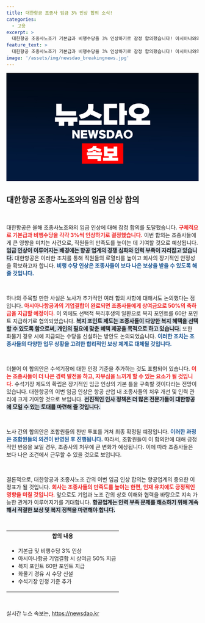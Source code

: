 ```yaml
---
title: 대한항공 조종사 임금 3% 인상 합의 소식!
categories:
  - 고용
excerpt: >
  대한항공 조종사노조가 기본급과 비행수당을 3% 인상하기로 잠정 합의했습니다! 아시아나와의 통합을 기념한 특별 보너스와 다양한 복지혜택도 포함돼 있어, 조합원 투표 결과에 귀추가 주목됩니다. 클릭하여 자세한 내용을 확인해보세요!
feature_text: >
  대한항공 조종사노조가 기본급과 비행수당을 3% 인상하기로 잠정 합의했습니다! 아시아나와의 통합을 기념한 특별 보너스와 다양한 복지혜택도 포함돼 있어, 조합원 투표 결과에 귀추가 주목됩니다. 클릭하여 자세한 내용을 확인해보세요!
image: '/assets/img/newsdao_breakingnews.jpg'
---
```


<p><img src="/assets/img/newsdao_breakingnews.jpg" alt="firstkoreanews 속보" /></p>

<h2 data-ke-size="size26">대한항공 조종사노조와의 임금 인상 합의</h2>

<p data-ke-size="size16">&nbsp;</p>

<p>대한항공은 올해 조종사노조와의 임금 인상에 대해 잠정 합의를 도달했습니다. <b><span style="color: #ee2323;">구체적으로 기본급과 비행수당을 각각 3%씩 인상하기로 결정했습니다.</span></b> 이번 합의는 조종사들에게 큰 영향을 미치는 사건으로, 직원들의 만족도를 높이는 데 기여할 것으로 예상됩니다. <b><span style="background-color: #21538527;">임금 인상이 이루어지는 배경에는 항공 업계의 경쟁 심화와 인력 부족이 자리잡고 있습니다.</span></b> 대한항공은 이러한 조치를 통해 직원들의 로열티를 높이고 회사의 장기적인 안정성을 확보하고자 합니다. <b><span style="color: #1a5490;">비행 수당 인상은 조종사들이 보다 나은 보상을 받을 수 있도록 해줄 것입니다.</span></b></p>

<p data-ke-size="size16">&nbsp;</p>

<p>하나의 주목할 만한 사실은 노사가 추가적인 여러 합의 사항에 대해서도 논의했다는 점입니다. <b><span style="color: #ee2323;">아시아나항공과의 기업결합이 완료되면 조종사들에게 상여금으로 50%의 축하금을 지급할 예정이다.</span></b> 이 외에도 선택적 복리후생의 일환으로 복지 포인트를 60만 포인트 지급하기로 협의되었습니다. <b><span style="background-color: #21538527;">복지 포인트 제도는 조종사들이 다양한 복지 혜택을 선택할 수 있도록 함으로써, 개인의 필요에 맞춘 혜택 제공을 목적으로 하고 있습니다.</span></b> 또한 화물기 경유 시에 지급되는 수당을 신설하는 방안도 논의되었습니다. <b><span style="color: #1a5490;">이러한 조치는 조종사들의 다양한 업무 상황을 고려한 합리적인 보상 체계로 대체될 것입니다.</span></b></p>

<p data-ke-size="size16">&nbsp;</p>

<p>더불어 이 합의안은 수석기장에 대한 인정 기준을 추가하는 것도 포함되어 있습니다. <b><span style="color: #ee2323;">이는 조종사들이 더 나은 경력 발전을 하고, 자부심을 느끼게 할 수 있는 요소가 될 것입니다.</span></b> 수석기장 제도의 확립은 장기적인 임금 인상의 기본 틀을 구축할 것이다라는 전망이 있습니다. 대한항공의 이번 임금 인상은 항공 산업 내 조종사들의 처우 개선 및 인력 관리에 크게 기여할 것으로 보입니다. <b><span style="background-color: #21538527;">선진적인 인사 정책은 더 많은 전문가들이 대한항공에 모일 수 있는 토대를 마련해 줄 것입니다.</span></b></p>

<p data-ke-size="size16">&nbsp;</p>

<p>노사 간의 합의안은 조합원들의 찬반 투표를 거쳐 최종 확정될 예정입니다. <b><span style="color: #1a5490;">이러한 과정은 조합원들의 의견이 반영된 후 진행됩니다.</span></b> 따라서, 조합원들이 이 합의안에 대해 긍정적인 반응을 보일 경우, 조종사의 처우에 큰 변화가 예상됩니다. 이에 따라 조종사들은 보다 나은 조건에서 근무할 수 있을 것으로 보입니다.</p>

<p data-ke-size="size16">&nbsp;</p>

<p>결론적으로, 대한항공과 조종사노조 간의 이번 임금 인상 합의는 항공업계의 중요한 이정표가 될 것입니다. <b><span style="color: #ee2323;">회사는 조종사들의 만족도를 높이는 한편, 인재 유치에도 긍정적인 영향을 미칠 것입니다.</span></b> 앞으로도 기업과 노조 간의 상호 이해와 협력을 바탕으로 지속 가능한 관계가 이루어지기를 기대합니다. <b><span style="background-color: #21538527;">항공업계는 인력 부족 문제를 해소하기 위해 계속해서 적절한 보상 및 복지 정책을 마련해야 합니다.</span></b> </p>

<p data-ke-size="size16">&nbsp;</p>

<table style="width: 100%;"><tbody><tr><td style="text-align: center; height: 17px;"><b>합의 내용</b></td></tr><tr><td><ul><li>기본급 및 비행수당 3% 인상</li><li>아시아나항공 기업결합 시 상여금 50% 지급</li><li>복지 포인트 60만 포인트 지급</li><li>화물기 경유 시 수당 신설</li><li>수석기장 인정 기준 추가</li></ul></td></tr></tbody></table>

<p data-ke-size="size16">&nbsp;</p>
실시간 뉴스 속보는, <a href="https://newsdao.kr" rel="dofollow">https://newsdao.kr</a>


